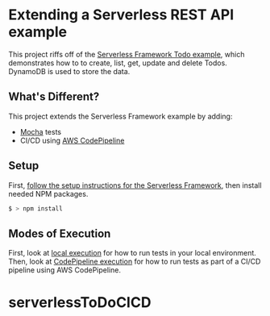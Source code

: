 # Extending a Serverless REST API example

This project riffs off of the [Serverless Framework Todo example](https://github.com/serverless/examples/tree/master/aws-node-rest-api-with-dynamodb), which demonstrates how to to create, list, get, update and delete Todos. DynamoDB is used to store the data.

## What's Different?

This project extends the Serverless Framework example by adding:

* [Mocha](https://mochajs.org/) tests
* CI/CD using [AWS CodePipeline](https://aws.amazon.com/codepipeline/)


## Setup

First, [follow the setup instructions for the Serverless Framework](https://serverless.com/framework/docs/providers/aws/guide/installation/), then install needed NPM packages.

```bash
$ > npm install
```

## Modes of Execution

First, look at [local execution](docs/local.md) for how to run tests in your local environment. Then, look at [CodePipeline execution](docs/codePipeline.md) for how to run tests as part of a CI/CD pipeline using AWS CodePipeline.
# serverlessToDoCICD
